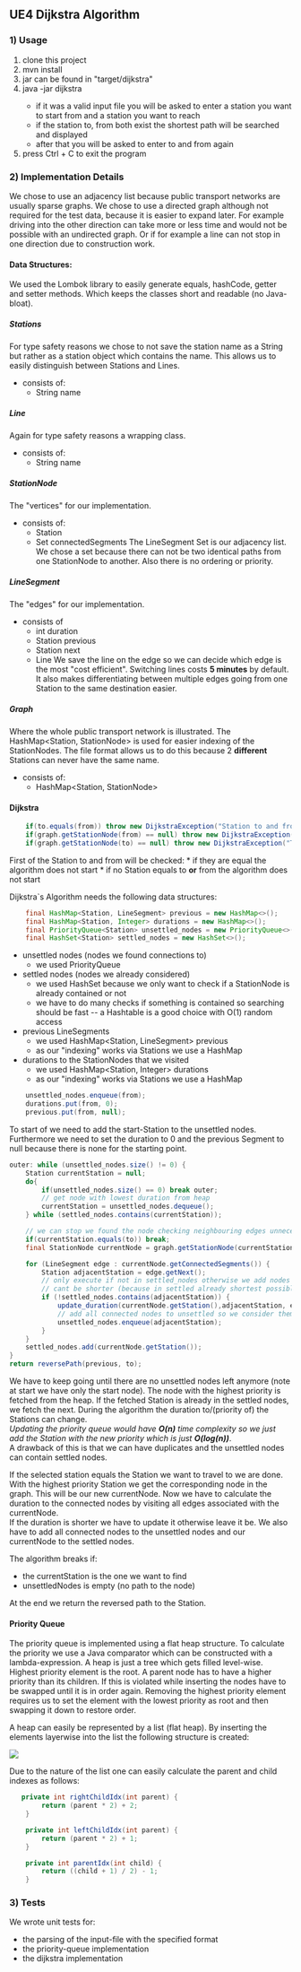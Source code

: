 ## UE4 Dijkstra Algorithm

### 1) Usage

1) clone this project  
2) mvn install  
3) jar can be found in "target/dijkstra"  
3) java -jar dijkstra <absolute path to input file> 
    * if it was a valid input file you will be asked to enter a station you want to start from and a station you want to reach
    * if the station to, from both exist the shortest path will be searched and displayed
    * after that you will be asked to enter to and from again
4) press Ctrl + C to exit the program


### 2) Implementation Details
We chose to use an adjacency list because public transport networks are usually sparse graphs.
We chose to use a directed graph although not required for the test data, because it is easier to expand later. For example 
driving into the other direction can take more or less time and would not be possible with an undirected graph. Or if for example a 
line can not stop in one direction due to construction work.

#### Data Structures:
We used the Lombok library to easily generate equals, hashCode, getter and setter methods.
Which keeps the classes short and readable (no Java-bloat).

##### Stations
For type safety reasons we chose to not save the station name as a String but rather as a station object which contains the name. This
allows us to easily distinguish between Stations and Lines.
* consists of:
    - String name  

##### Line
Again for type safety reasons a wrapping class.
* consists of:
    - String name

##### StationNode
The "vertices" for our implementation.
* consists of:
    - Station
    - Set<LineSegment> connectedSegments
The LineSegment Set is our adjacency list. We chose a set because there can not be two identical paths from one StationNode to another.
Also there is no ordering or priority.
    
##### LineSegment
The "edges" for our implementation.
* consists of  
    - int duration
    - Station previous
    - Station next
    - Line
We save the line on the edge so we can decide which edge is the most "cost efficient". Switching lines costs **5 minutes** by default.
It also makes differentiating between multiple edges going from one Station to the same destination easier.

##### Graph
Where the whole public transport network is illustrated. The HashMap<Station, StationNode> is used for easier indexing of the StationNodes.
The file format allows us to do this because 2 **different** Stations can never have the same name.
* consists of:
    - HashMap<Station, StationNode> 
        
#### Dijkstra
```Java
    if(to.equals(from)) throw new DijkstraException("Station to and from should not be equal.");
    if(graph.getStationNode(from) == null) throw new DijkstraException("The station you want to travel from does not exist.");
    if(graph.getStationNode(to) == null) throw new DijkstraException("The station you want to travel to does not exist.");
``` 
First of the Station to and from will be checked:
    * if they are equal the algorithm does not start
    * if no Station equals to **or** from the algorithm does not start
    

Dijkstra`s Algorithm needs the following data structures:
```Java
    final HashMap<Station, LineSegment> previous = new HashMap<>();
    final HashMap<Station, Integer> durations = new HashMap<>();
    final PriorityQueue<Station> unsettled_nodes = new PriorityQueue<>((s1, s2) -> durations.get(s1).compareTo(durations.get(s2)));
    final HashSet<Station> settled_nodes = new HashSet<>();
```
 - unsettled nodes (nodes we found connections to)
    * we used PriorityQueue<Station>
 - settled nodes (nodes we already considered)
    * we used HashSet<Station> because we only want to check if a StationNode is already contained or not
    * we have to do many checks if something is contained so searching should be fast -- a Hashtable is a good choice with O(1) random access
 - previous LineSegments
    * we used HashMap<Station, LineSegment> previous
    * as our "indexing" works via Stations we use a HashMap
 - durations to the StationNodes that we visited
    * we used HashMap<Station, Integer> durations
    * as our "indexing" works via Stations we use a HashMap
    
```Java
    unsettled_nodes.enqueue(from);
    durations.put(from, 0);
    previous.put(from, null);
```
To start of we need to add the start-Station to the unsettled nodes. Furthermore we need to set the duration to 0
and the previous Segment to null because there is none for the starting point.

```Java
outer: while (unsettled_nodes.size() != 0) {
    Station currentStation = null;
    do{
        if(unsettled_nodes.size() == 0) break outer;
        // get node with lowest duration from heap
        currentStation = unsettled_nodes.dequeue();
    } while (settled_nodes.contains(currentStation));

    // we can stop we found the node checking neighbouring edges unnecessary
    if(currentStation.equals(to)) break;
    final StationNode currentNode = graph.getStationNode(currentStation);

    for (LineSegment edge : currentNode.getConnectedSegments()) {
        Station adjacentStation = edge.getNext();
        // only execute if not in settled_nodes otherwise we add nodes multiple times + updating duration here is unnecessary
        // cant be shorter (because in settled already shortest possible (because we are always take shortest duration unsettled node next)
        if (!settled_nodes.contains(adjacentStation)) {
            update_duration(currentNode.getStation(),adjacentStation, edge, durations, previous);
            // add all connected nodes to unsettled so we consider them
            unsettled_nodes.enqueue(adjacentStation);
        }
    }
    settled_nodes.add(currentNode.getStation());
}
return reversePath(previous, to);
```
We have to keep going until there are no unsettled nodes left anymore (note at start we have only the start node).
The node with the highest priority is fetched from the heap. If the fetched Station is already in the
settled nodes, we fetch the next.
During the algorithm the duration to/(priority of) the Stations can change.  
_Updating the priority queue would have **O(n)** time complexity so we just add the Station with the new priority
which is just **O(log(n))**_.   
A drawback of this is that we can have duplicates and the unsettled nodes can contain
settled nodes.

If the selected station equals the Station we want to travel to we are done.  
With the highest priority Station we get the corresponding node in the graph. This will be our new currentNode.
Now we have to calculate the duration to the connected nodes by visiting all edges associated with the currentNode.  
If the duration is shorter we have to update it otherwise leave it be. We also have to add all connected nodes to the 
unsettled nodes and our currentNode to the settled nodes.

The algorithm breaks if:
* the currentStation is the one we want to find
* unsettledNodes is empty (no path to the node) 

At the end we return the reversed path to the Station.

#### Priority Queue
The priority queue is implemented using a flat heap structure. To calculate the priority we use a Java comparator which 
can be constructed with a lambda-expression. A heap is just a tree which gets filled level-wise. Highest priority element 
is the root. A parent node has to have a higher priority than its children. 
If this is violated while inserting the nodes have to be swapped until it is in order again.
Removing the highest priority element requires us to set the element with the lowest priority as root and then swapping
it down to restore order.

A heap can easily be represented by a list (flat heap). By inserting the elements layerwise into the list the following
structure is created:

![](doc/flat_heap.png)

Due to the nature of the list one can easily calculate the parent and child indexes as follows:
```Java
   private int rightChildIdx(int parent) {
        return (parent * 2) + 2;
    }

    private int leftChildIdx(int parent) {
        return (parent * 2) + 1;
    }

    private int parentIdx(int child) {
        return ((child + 1) / 2) - 1;
    }
```
 
### 3) Tests
We wrote unit tests for:
   * the parsing of the input-file with the specified format
   * the priority-queue implementation
   * the dijkstra implementation